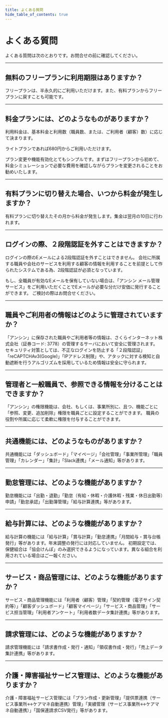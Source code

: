 ```yaml
---
title: よくある質問
hide_table_of_contents: true
---
```


# よくある質問
よくある質問は次のとおりです。お問合せの前に確認してください。

---
## 無料のフリープランに利用期限はありますか？

フリープランは、半永久的にご利用いただけます。また、有料プランからフリープランに戻すことも可能です。

---
## 料金プランには、どのようなものがありますか？

利用料金は、基本料金と利用数（職員数、または、ご利用者（顧客）数）に応じて決まります。

ライトプランであれば680円からご利用いただけます。

プラン変更や機能有効化とてもシンプルです。まずはフリープランから初めて、料金シミュレーションで必要な費用を確認しながらプランを変更されることをお勧めいたします。

---
## 有料プランに切り替えた場合、いつから料金が発生しますか？

有料プランに切り替えたその月から料金が発生します。集金は翌月の10日に行われます。

---
## ログインの際、２段階認証を外すことはできますか？

ログインの際のEメールによる2段階認証を外すことはできません。
会社に所属する職員や会社のサービスを利用する顧客の情報を利用することを前提として作られたシステムである為、2段階認証が必須となっています。

もし、全職員が有効なEメールを保有していない場合は、「アンシン メール管理サービス」をご利用いただくことでEメールが必要な分だけ安価に発行することができます。
ご検討の際はお問合せください。

---
## 職員やご利用者の情報はどのように管理されていますか？

「アンシン」に保存された職員やご利用者等の情報は、さくらインターネット株式会社（証券コード: 3778）の管理するサーバにおいて安全に管理されます。
セキュリティ対策としては、不正なログインを防止する「２段階認証」「reCAPTCHAv3(Google)」「IPアドレス制限」や、アタックに対する検知と自動遮断を行うアルゴリズムを採用しているため情報は安全に守られます。

---
## 管理者と一般職員で、参照できる情報を分けることはできますか？

「アンシン」の権限機能は、会社、もしくは、事業所別に、且つ、機能ごとに「参照、変更、追加削除」権限を職員ごとに設定することができます。
職員の役割や所属に応じて柔軟に権限を付与することができます。

---
## 共通機能には、どのようなものがありますか？

共通機能には「ダッシュボード」「マイページ」「会社管理」「事業所管理」「職員管理」「カレンダー」「集計」「Slack連携」「メール通知」等があります。

---
## 勤怠管理には、どのような機能がありますか？

勤怠機能には「出勤・退勤」「勤怠（有給・休暇・介護休暇・残業・休日出勤等）申請」「勤怠承認」「出勤簿管理」「給与計算連携」等があります。

---
## 給与計算には、どのような機能がありますか？

給与計算の機能には「給与計算」「賞与計算」「勤怠連携」「月間給与・賞与台帳発行」等があります。年末調整の発行には対応していません。
初期設定では、保健組合は「協会けんぽ」のみ選択できるようになっています。異なる組合を利用されている場合はご一報ください。

---
## サービス・商品管理には、どのような機能がありますか？

サービス・商品管理機能には「利用者（顧客）管理」「契約管理（電子サイン契約等）」「顧客ダッシュボード」「顧客マイページ」「サービス・商品管理」「サービス担当管理」「利用者アンケート」「利用者数データ集計連携」等があります。

---
## 請求管理には、どのような機能がありますか？

請求管理機能には「請求書作成・発行・通知」「領収書作成・発行」「売上データ集計連携」等があります。

---
## 介護・障害福祉サービス管理は、どのような機能がありますか？

介護・障害福祉サービス管理には「プラン作成・更新管理」「提供票連携（サービス事業所&lt;-&gt;ケアマネ自動連携）管理」「実績管理（サービス事業所&lt;-&gt;ケアマネ自動連携）」「国保連請求CSV発行」等があります。